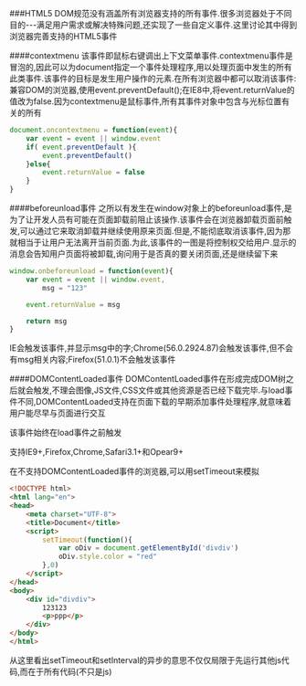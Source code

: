 ###HTML5
DOM规范没有涵盖所有浏览器支持的所有事件.很多浏览器处于不同目的---满足用户需求或解决特殊问题,还实现了一些自定义事件.这里讨论其中得到浏览器完善支持的HTML5事件

####contextmenu
该事件即鼠标右键调出上下文菜单事件.contextmenu事件是冒泡的,因此可以为document指定一个事件处理程序,用以处理页面中发生的所有此类事件.该事件的目标是发生用户操作的元素.在所有浏览器中都可以取消该事件: 兼容DOM的浏览器,使用event.preventDefault();在IE8中,将event.returnValue的值改为false.因为contextmenu是鼠标事件,所有其事件对象中包含与光标位置有关的所有

```javascript
document.oncontextmenu = function(event){
    var event = event || window.event
    if( event.preventDefault ){
        event.preventDefault()
    }else{
        event.returnValue = false
    }
}
```

####beforeunload事件
之所以有发生在window对象上的beforeunload事件,是为了让开发人员有可能在页面卸载前阻止该操作.该事件会在浏览器卸载页面前触发,可以通过它来取消卸载并继续使用原来页面.但是,不能彻底取消该事件,因为那就相当于让用户无法离开当前页面.为此,该事件的一图是将控制权交给用户.显示的消息会告知用户页面将被卸载,询问用于是否真的要关闭页面,还是继续留下来

```javascript
window.onbeforeunload = function(event){
    var event = event || window.event,
        msg = "123"

    event.returnValue = msg

    return msg
}
```

IE会触发该事件,并显示msg中的字;Chrome(56.0.2924.87)会触发该事件,但不会有msg相关内容;Firefox(51.0.1)不会触发该事件

####DOMContentLoaded事件
DOMContentLoaded事件在形成完成DOM树之后就会触发,不理会图像,JS文件,CSS文件或其他资源是否已经下载完毕.与load事件不同,DOMContentLoaded支持在页面下载的早期添加事件处理程序,就意味着用户能尽早与页面进行交互

该事件始终在load事件之前触发

支持IE9+,Firefox,Chrome,Safari3.1+和Opear9+

在不支持DOMContentLoaded事件的浏览器,可以用setTimeout来模拟

```html
<!DOCTYPE html>
<html lang="en">
<head>
    <meta charset="UTF-8">
    <title>Document</title>
    <script>
        setTimeout(function(){
            var oDiv = document.getElementById('divdiv')
            oDiv.style.color = "red"
        },0)
    </script>
</head>
<body>
    <div id="divdiv">
        123123
        <p>ppp</p>
    </div>
</body>
</html>
```

从这里看出setTimeout和setInterval的异步的意思不仅仅局限于先运行其他js代码,而在于所有代码(不只是js)



